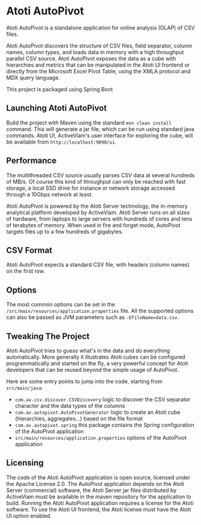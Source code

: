 # Atoti AutoPivot
Atoti AutoPivot is a standalone application for online analysis (OLAP) of CSV files.

Atoti AutoPivot discovers the structure of CSV files, field separator, column names, column types, and loads data in memory with a high throughput parallel CSV source. Atoti AutoPivot exposes the data as a cube with hierarchies and metrics that can be manipulated in the Atoti UI frontend or directly from the Microsoft Excel Pivot Table, using the XMLA protocol and MDX query language.

This project is packaged using Spring Boot

## Launching Atoti AutoPivot
Build the project with Maven using the standard `mvn clean install` command. This will generate a jar file, which can be run using standard java commands. Atoti UI, ActiveViam's user interface for exploring the cube, will be available from `http://localhost:9090/ui`.

## Performance
The multithreaded CSV source usually parses CSV data at several hundreds of MB/s. Of course this kind of throughput can only be reached with fast storage, a local SSD drive for instance or network storage accessed through a 10Gbps network at least.

Atoti AutoPivot is powered by the Atoti Server technology, the in-memory analytical platform developed by ActiveViam. Atoti Server runs on all sizes of hardware, from laptops to large servers with hundreds of cores and tens of terabytes of memory. When used in fire and forget mode, AutoPivot targets files up to a few hundreds of gigabytes.

## CSV Format
Atoti AutoPivot expects a standard CSV file, with headers (column names) on the first row.

## Options
The most common options can be set in the `/src/main/resources/application.properties` file. All the supported options can also be passed as JVM parameters such as `-DfileName=data.csv`.

## Tweaking The Project
Atoti AutoPivot tries to guess what's in the data and do everything automatically. More generally it illustrates Atoti cubes can be configured programmatically and started on the fly, a very powerful concept for Atoti developers that can be reused beyond the simple usage of AutoPivot.

Here are some entry points to jump into the code, starting from `src/main/java`:
* `com.av.csv.discover.CSVDiscovery` logic to discover the CSV separator character and the data types of the columns
* `com.av.autopivot.AutoPivotGenerator` logic to create an Atoti cube (hierarchies, aggregates...) based on the file format
* `com.av.autopivot.spring` this package contains the Spring configuration of the AutoPivot application
* `src/main/resources/application.properties` options of the AutoPivot application

## Licensing
The code of the Atoti AutoPivot application is open source, licensed under the Apache License 2.0. The AutoPivot application depends on the Atoti Server (commercial) software, the Atoti Server jar files distributed by ActiveViam must be available in the maven repository for the application to build. Running the Atoti AutoPivot application requires a license for the Atoti software. To use the Atoti UI frontend, the Atoti license must have the Atoti UI option enabled.
